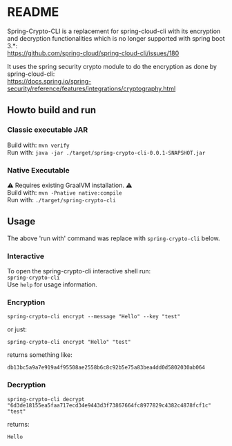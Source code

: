 # README
Spring-Crypto-CLI is a replacement for spring-cloud-cli with its encryption and decryption functionalities which is no 
longer supported with spring boot 3.*:      
https://github.com/spring-cloud/spring-cloud-cli/issues/180  

It uses the spring security crypto module to do the encryption as done by spring-cloud-cli:  
https://docs.spring.io/spring-security/reference/features/integrations/cryptography.html

## Howto build and run
### Classic executable JAR
Build with:
```mvn verify```    
Run with:
```java -jar ./target/spring-crypto-cli-0.0.1-SNAPSHOT.jar```

### Native Executable
⚠️ Requires existing GraalVM installation. ⚠️  
Build with:
```mvn -Pnative native:compile```  
Run with: 
`./target/spring-crypto-cli`

## Usage
The above 'run with' command was replace with `spring-crypto-cli` below.
### Interactive
To open the spring-crypto-cli interactive shell run:  
```spring-crypto-cli```  
Use `help` for usage information.

### Encryption
```
spring-crypto-cli encrypt --message "Hello" --key "test"
```
or just:
```
spring-crypto-cli encrypt "Hello" "test"
```
returns something like:
```
db13bc5a9a7e919a4f95508ae2558b6c8c92b5e75a83bea4dd0d5802030ab064
```

### Decryption
```
spring-crypto-cli decrypt "6d3de18155ea5faa717ecd34e9443d3f73867664fc8977829c4382c4878fcf1c" "test"
```
returns:
```
Hello
```
